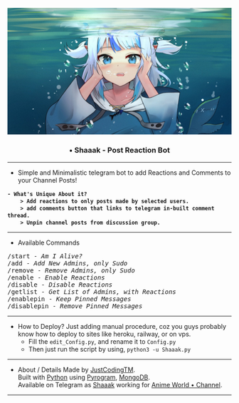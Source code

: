<p align="center">
<kbd>
    <img src="./Gura.jpeg">
</kbd>
</p>


<h3 align="center"> • Shaaak - Post Reaction Bot </h3>

<hr>

- Simple and Minimalistic telegram bot to add Reactions and Comments to your Channel Posts!

<b>

    - What's Unique About it?
        > Add reactions to only posts made by selected users.
        > add comments button that links to telegram in-built comment thread.
        > Unpin channel posts from discussion group.

</b>

<hr>

- Available Commands
<pre>
/start - <em>Am I Alive?</em> 
/add - <em>Add New Admins, only Sudo</em> 
/remove - <em>Remove Admins, only Sudo</em> 
/enable - <em>Enable Reactions</em> 
/disable - <em>Disable Reactions</em> 
/getlist - <em>Get List of Admins, with Reactions</em> 
/enablepin - <em>Keep Pinned Messages</em> 
/disablepin - <em>Remove Pinned Messages</em>
</pre> 

<hr>

- How to Deploy? 
    Just adding manual procedure, coz you guys probably know how to deploy to sites like heroku, railway, or on vps.
    - Fill the `edit_Config.py`, and rename it to `Config.py`
    - Then just run the script by using, `python3 -u Shaaak.py`
    
<hr>

- About / Details
Made by [JustCodingTM](https://t.me/JustCodingTM).<br>
Built with [Python](https://www.python.org) using [Pyrogram](https://www.github.com/pyrogram/pyrogram/), [MongoDB](https://www.mongodb.com).<br>
Available on Telegram as [Shaaak](https://t.me/GuraAtWork_Bot) working for [Anime World • Channel](https://t.me/JOIN_ANIMEWORLD).<br>

<hr>

